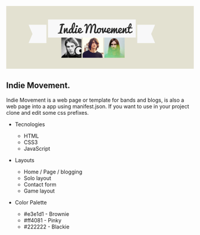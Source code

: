![Image of IndieMovement](/images/Banner.png)
## Indie Movement.

Indie Movement is a web page or template for bands and blogs, is also a web page into a app using manifest.json. If you want to use in your project clone and edit some css prefixes.

* Tecnologies
  * HTML
  * CSS3
  * JavaScript


* Layouts
  * Home / Page / blogging
  * Solo layout
  * Contact form
  * Game layout


* Color Palette
  * #e3e1d1 - Brownie
  * #ff4081 - Pinky
  * #222222 - Blackie
